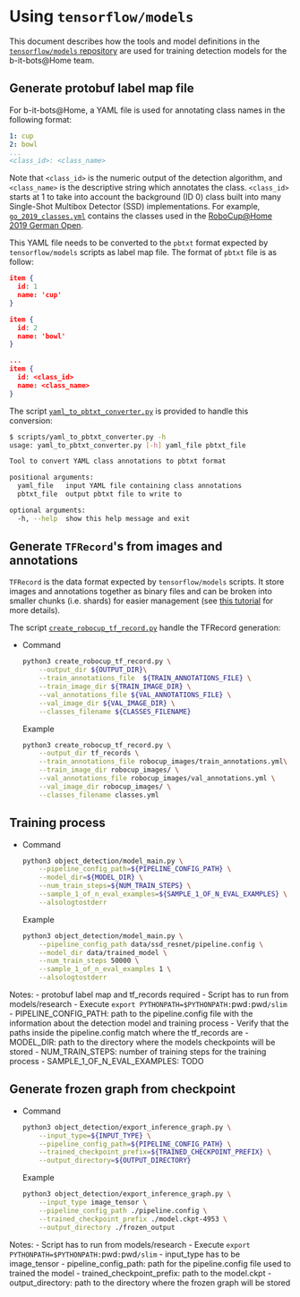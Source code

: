 # Using `tensorflow/models`

This document describes how the tools and model definitions in the
[`tensorflow/models` repository](http://github.com/tensorflow/models) are used for training detection models for the
b-it-bots@Home team.

## Generate protobuf label map file

For b-it-bots@Home, a YAML file is used for annotating class names in the following format:

```YAML
1: cup
2: bowl
...
<class_id>: <class_name>
```

Note that `<class_id>` is the numeric output of the detection algorithm, and `<class_name>` is the descriptive string
which annotates the class. `<class_id>` starts at 1 to take into account the background (ID 0) class built into many
Single-Shot Multibox Detector (SSD) implementations. For example,
[`go_2019_classes.yml`](../configs/go_2019_classes.yml) contains the classes used in the
[RoboCup@Home 2019 German Open](https://www.robocupgermanopen.de/en/major/athome).

This YAML file needs to be converted to the `pbtxt` format expected by `tensorflow/models` scripts as label map file.
The format of `pbtxt` file is as follow:

```json
item {
  id: 1
  name: 'cup'
}

item {
  id: 2
  name: 'bowl'
}

...
item {
  id: <class_id>
  name: <class_name>
}
```

The script [`yaml_to_pbtxt_converter.py`](../scripts/yaml_to_pbtxt_converter.py) is provided to handle this conversion:

```sh
$ scripts/yaml_to_pbtxt_converter.py -h
usage: yaml_to_pbtxt_converter.py [-h] yaml_file pbtxt_file

Tool to convert YAML class annotations to pbtxt format

positional arguments:
  yaml_file   input YAML file containing class annotations
  pbtxt_file  output pbtxt file to write to

optional arguments:
  -h, --help  show this help message and exit
```

## Generate `TFRecord`'s from images and annotations

`TFRecord` is the data format expected by `tensorflow/models` scripts. It store images and annotations together as
binary files and can be broken into smaller chunks (i.e. shards) for easier management (see
[this tutorial](https://www.tensorflow.org/tutorials/load_data/tf_records) for more details).

The script [`create_robocup_tf_record.py`](../scripts/create_robocup_tf_record.py) handle the TFRecord generation:

* Command

    ```sh
    python3 create_robocup_tf_record.py \
        --output_dir ${OUTPUT_DIR}\
        --train_annotations_file  ${TRAIN_ANNOTATIONS_FILE} \
        --train_image_dir ${TRAIN_IMAGE_DIR} \
        --val_annotations_file ${VAL_ANNOTATIONS_FILE} \
        --val_image_dir ${VAL_IMAGE_DIR} \
        --classes_filename ${CLASSES_FILENAME}
    ```

    Example

    ```sh
    python3 create_robocup_tf_record.py \
        --output_dir tf_records \
        --train_annotations_file robocup_images/train_annotations.yml\
        --train_image_dir robocup_images/ \
        --val_annotations_file robocup_images/val_annotations.yml \
        --val_image_dir robocup_images/ \
        --classes_filename classes.yml
    ```

## Training process

* Command

    ```sh
    python3 object_detection/model_main.py \
        --pipeline_config_path=${PIPELINE_CONFIG_PATH} \
        --model_dir=${MODEL_DIR} \
        --num_train_steps=${NUM_TRAIN_STEPS} \
        --sample_1_of_n_eval_examples=${SAMPLE_1_OF_N_EVAL_EXAMPLES} \
        --alsologtostderr
    ```

    Example

    ```sh
    python3 object_detection/model_main.py \
        --pipeline_config_path data/ssd_resnet/pipeline.config \
        --model_dir data/trained_model \
        --num_train_steps 50000 \
        --sample_1_of_n_eval_examples 1 \
        --alsologtostderr
    ```

Notes:
    - protobuf label map and tf_records required
    - Script has to run from models/research
    - Execute `export PYTHONPATH=$PYTHONPATH:`pwd`:`pwd`/slim`
    - PIPELINE_CONFIG_PATH: path to the pipeline.config file with the information about the detection model and training process
        - Verify that the paths inside the pipeline.config match where the tf_records are
    - MODEL_DIR: path to the directory where the models checkpoints will be stored
    - NUM_TRAIN_STEPS: number of training steps for the training process
    - SAMPLE_1_OF_N_EVAL_EXAMPLES: TODO

## Generate frozen graph from checkpoint

* Command

    ```sh
    python3 object_detection/export_inference_graph.py \
        --input_type=${INPUT_TYPE} \
        --pipeline_config_path=${PIPELINE_CONFIG_PATH} \
        --trained_checkpoint_prefix=${TRAINED_CHECKPOINT_PREFIX} \
        --output_directory=${OUTPUT_DIRECTORY}
    ```

    Example

    ```sh
    python3 object_detection/export_inference_graph.py \
        --input_type image_tensor \
        --pipeline_config_path ./pipeline.config \
        --trained_checkpoint_prefix ./model.ckpt-4953 \
        --output_directory ./frozen_output
    ```

Notes:
    - Script has to run from models/research
    - Execute `export PYTHONPATH=$PYTHONPATH:`pwd`:`pwd`/slim`
    - input_type has to be image_tensor
    - pipeline_config_path: path for the pipeline.config file used to trained the model
    - trained_checkpoint_prefix: path to the model.ckpt
    - output_directory: path to the directory where the frozen graph will be stored

